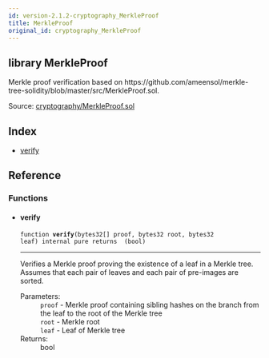 ```yaml
---
id: version-2.1.2-cryptography_MerkleProof
title: MerkleProof
original_id: cryptography_MerkleProof
---
```


<div class="contract-doc"><div class="contract"><h2 class="contract-header"><span class="contract-kind">library</span> MerkleProof</h2><p class="description">Merkle proof verification based on https://github.com/ameensol/merkle-tree-solidity/blob/master/src/MerkleProof.sol.</p><div class="source">Source: <a href="https://github.com/OpenZeppelin/zeppelin-solidity/blob/v2.1.2/contracts/cryptography/MerkleProof.sol" target="_blank">cryptography/MerkleProof.sol</a></div></div><div class="index"><h2>Index</h2><ul><li><a href="cryptography_MerkleProof.html#verify">verify</a></li></ul></div><div class="reference"><h2>Reference</h2><div class="functions"><h3>Functions</h3><ul><li><div class="item function"><span id="verify" class="anchor-marker"></span><h4 class="name">verify</h4><div class="body"><code class="signature">function <strong>verify</strong><span>(bytes32[] proof, bytes32 root, bytes32 leaf) </span><span>internal </span><span>pure </span><span>returns  (bool) </span></code><hr/><div class="description"><p>Verifies a Merkle proof proving the existence of a leaf in a Merkle tree. Assumes that each pair of leaves and each pair of pre-images are sorted.</p></div><dl><dt><span class="label-parameters">Parameters:</span></dt><dd><div><code>proof</code> - Merkle proof containing sibling hashes on the branch from the leaf to the root of the Merkle tree</div><div><code>root</code> - Merkle root</div><div><code>leaf</code> - Leaf of Merkle tree</div></dd><dt><span class="label-return">Returns:</span></dt><dd>bool</dd></dl></div></div></li></ul></div></div></div>
